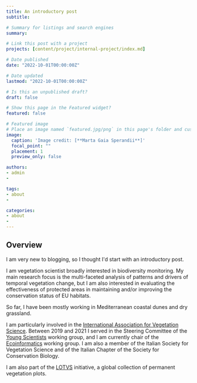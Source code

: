 ```yaml
---
title: An introductory post
subtitle:

# Summary for listings and search engines
summary:

# Link this post with a project
projects: [content/project/internal-project/index.md]

# Date published
date: "2022-10-01T00:00:00Z"

# Date updated
lastmod: "2022-10-01T00:00:00Z"

# Is this an unpublished draft?
draft: false

# Show this page in the Featured widget?
featured: false

# Featured image
# Place an image named `featured.jpg/png` in this page's folder and customize its options here.
image:
  caption: 'Image credit: [**Marta Gaia Sperandii**]'
  focal_point: ""
  placement: 1
  preview_only: false

authors:
- admin
-

tags:
- about
-

categories:
- about
-
---
```


## Overview
I am very new to blogging, so I thought I'd start with an introductory post.

I am vegetation scientist broadly interested in biodiversity monitoring. My main research focus is the multi-faceted analysis of patterns and drivers of temporal vegetation change, but I am also interested in evaluating the effectiveness of protected areas in maintaining and/or improving the conservation status of EU habitats.

So far, I have been mostly working in Mediterranean coastal dunes and dry grassland.

I am particularly involved in the [International Association for Vegetation Science](https://www.iavs.org/default.aspx). Between 2019 and 2021 I served in the Steering Committee of the [Young Scientists](https://www.iavs.org/page/working-groups_young-scientists) working group, and I am currently chair of the [Ecoinformatics](https://www.iavs.org/page/working-groups_ecoinformatics) working group. I am also a member of the Italian Society for Vegetation Science and of the Italian Chapter of the Society for Conservation Biology.

I am also part of the [LOTVS](https://lotvs.csic.es) initiative, a global collection of permanent vegetation plots.
